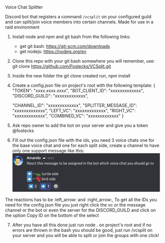Voice Chat Splitter

Discord bot that registers a command `/vcsplit` on your configured guild and can split/join voice members into certain channels. Made for use in a raid environment

1. Install node and npm and git bash from the following links:
    * get git bash: https://git-scm.com/downloads
    * get nodejs: https://nodejs.org/en

2. Clone this repo with your git bash somewhere you will remember, use: git clone https://github.com/Fostecks/VCSplit.git

3. Inside the new folder the git clone created run, npm install

4. Create a config.json file on project's root with the following template: {
    "TOKEN": "xxxx.xxxx.xxxx",
    "BOT_CLIENT_ID": "xxxxxxxxxxxxx",
    "DISCORD_GUILD": "xxxxxxxxxxxxx",

    "CHANNEL_ID": "xxxxxxxxxxxxx",
    "SPLITTER_MESSAGE_ID": "xxxxxxxxxxxxx",
    "LEFT_VC": "xxxxxxxxxxxxx",
    "RIGHT_VC": "xxxxxxxxxxxxx",
    "COMBINED_VC": "xxxxxxxxxxxxx"
}

5. Ask repo owner to add the bot on your server and give you a token @fostecks

6. Fill out the config.json file with the ids, you need 3 voice chats one for the base voice chat and one for each split side, create a channel to have only one support message like this:![alt text](image.png)

The reactions has to be :left_arrow: and :right_arrow:, To get all the IDs you need for the config.json file you just right click the vc or the message channel or the bot or even the server for the DISCORD_GUILD and click on the option Copy ID on the bottom of the select

7. After you have all this done just run node . on project's root and if no errors are thrown in the bash you should be good, just run /vcsplit on your server and you will be able to split or join the groups with one click!